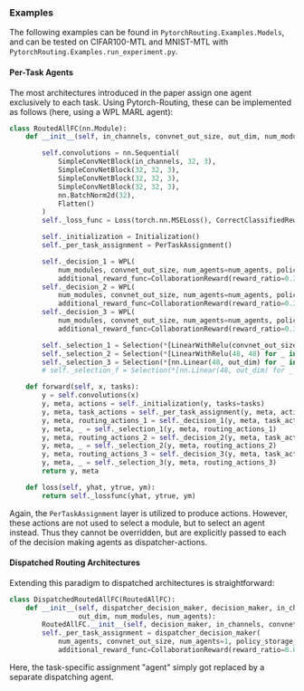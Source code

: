 ### Examples
The following examples can be found in `PytorchRouting.Examples.Models`, and can be tested on CIFAR100-MTL and MNIST-MTL with `PytorchRouting.Examples.run_experiment.py`.

#### Per-Task Agents
The most architectures introduced in the paper assign one agent exclusively to each task. Using Pytorch-Routing, these can be implemented as follows (here, using a WPL MARL agent):
```Python
class RoutedAllFC(nn.Module):
    def __init__(self, in_channels, convnet_out_size, out_dim, num_modules, num_agents):

        self.convolutions = nn.Sequential(
            SimpleConvNetBlock(in_channels, 32, 3),
            SimpleConvNetBlock(32, 32, 3),
            SimpleConvNetBlock(32, 32, 3),
            SimpleConvNetBlock(32, 32, 3),
            nn.BatchNorm2d(32),
            Flatten()
        )
        self._loss_func = Loss(torch.nn.MSELoss(), CorrectClassifiedReward(), discounting=1.)

        self._initialization = Initialization()
        self._per_task_assignment = PerTaskAssignment()

        self._decision_1 = WPL(
            num_modules, convnet_out_size, num_agents=num_agents, policy_storage_type='tabular',
            additional_reward_func=CollaborationReward(reward_ratio=0.3, num_actions=num_modules))
        self._decision_2 = WPL(
            num_modules, convnet_out_size, num_agents=num_agents, policy_storage_type='tabular',
            additional_reward_func=CollaborationReward(reward_ratio=0.3, num_actions=num_modules))
        self._decision_3 = WPL(
            num_modules, convnet_out_size, num_agents=num_agents, policy_storage_type='tabular',
            additional_reward_func=CollaborationReward(reward_ratio=0.3, num_actions=num_modules))

        self._selection_1 = Selection(*[LinearWithRelu(convnet_out_size, 48) for _ in range(num_modules)])
        self._selection_2 = Selection(*[LinearWithRelu(48, 48) for _ in range(num_modules)])
        self._selection_3 = Selection(*[nn.Linear(48, out_dim) for _ in range(num_modules)])
        # self._selection_f = Selection(*[nn.Linear(48, out_dim) for _ in range(num_modules)])

    def forward(self, x, tasks):
        y = self.convolutions(x)
        y, meta, actions = self._initialization(y, tasks=tasks)
        y, meta, task_actions = self._per_task_assignment(y, meta, actions)
        y, meta, routing_actions_1 = self._decision_1(y, meta, task_actions)
        y, meta, _ = self._selection_1(y, meta, routing_actions_1)
        y, meta, routing_actions_2 = self._decision_2(y, meta, task_actions)
        y, meta, _ = self._selection_2(y, meta, routing_actions_2)
        y, meta, routing_actions_3 = self._decision_3(y, meta, task_actions)
        y, meta, _ = self._selection_3(y, meta, routing_actions_3)
        return y, meta

    def loss(self, yhat, ytrue, ym):
        return self._lossfunc(yhat, ytrue, ym)
```
Again, the `PerTaskAssignment` layer is utilized to produce actions. However, these actions are not used to select a module, but to select an agent instead. Thus they cannot be overridden, but are explicitly passed to each of the decision making agents as dispatcher-actions.

#### Dispatched Routing Architectures
Extending this paradigm to dispatched architectures is straightforward:
```Python
class DispatchedRoutedAllFC(RoutedAllFC):
    def __init__(self, dispatcher_decision_maker, decision_maker, in_channels, convnet_out_size,
                 out_dim, num_modules, num_agents):
        RoutedAllFC.__init__(self, decision_maker, in_channels, convnet_out_size, out_dim, num_modules, num_agents)
        self._per_task_assignment = dispatcher_decision_maker(
            num_agents, convnet_out_size, num_agents=1, policy_storage_type='approx',
            additional_reward_func=CollaborationReward(reward_ratio=0.0, num_actions=num_modules))
```
Here, the task-specific assignment "agent" simply got replaced by a separate dispatching agent.